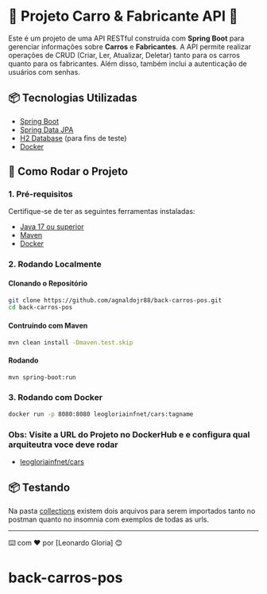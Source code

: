 # 🚗 **Projeto Carro & Fabricante API** 🚗

Este é um projeto de uma API RESTful construída com **Spring Boot** para gerenciar informações sobre **Carros** e **Fabricantes**. A API permite realizar operações de CRUD (Criar, Ler, Atualizar, Deletar) tanto para os carros quanto para os fabricantes. Além disso, também inclui a autenticação de usuários com senhas.

## 📦 **Tecnologias Utilizadas**

- [Spring Boot](https://spring.io/projects/spring-boot)
- [Spring Data JPA](https://spring.io/projects/spring-data)
- [H2 Database](https://www.h2database.com/html/main.html) (para fins de teste)
- [Docker](https://www.docker.com/)

## 🚀 **Como Rodar o Projeto**

### 1. **Pré-requisitos**

Certifique-se de ter as seguintes ferramentas instaladas:

- [Java 17 ou superior](https://adoptium.net/)
- [Maven](https://maven.apache.org/)
- [Docker](https://www.docker.com/get-started)

### 2. **Rodando Localmente**

#### Clonando o Repositório

```bash
git clone https://github.com/agnaldojr88/back-carros-pos.git  
cd back-carros-pos
```

#### Contruindo com Maven
```bash
mvn clean install -Dmaven.test.skip
```
#### Rodando
```bash
mvn spring-boot:run
```

### 3. **Rodando com Docker**
```bash
docker run -p 8080:8080 leogloriainfnet/cars:tagname
```
### Obs: Visite a URL do Projeto no DockerHub e e configura qual arquiteutra voce deve rodar
- [leogloriainfnet/cars](https://hub.docker.com/repository/docker/leogloriainfnet/cars/general)

## 📦 Testando
Na pasta [collections](https://github.com/leoinfnet/trabalho_final_react_noite/tree/main/collections) existem dois arquivos para serem importados tanto no postman quanto no insomnia com exemplos de todas as urls.



---
⌨️ com ❤️ por [Leonardo Gloria] 😊




# back-carros-pos
